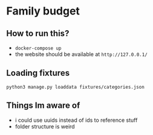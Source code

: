 # Family budget

## How to run this?
* `docker-compose up`
* the website should be available at `http://127.0.0.1/`

## Loading fixtures
`python3 manage.py loaddata fixtures/categories.json`

## Things Im aware of
* i could use uuids instead of ids to reference stuff
* folder structure is weird
